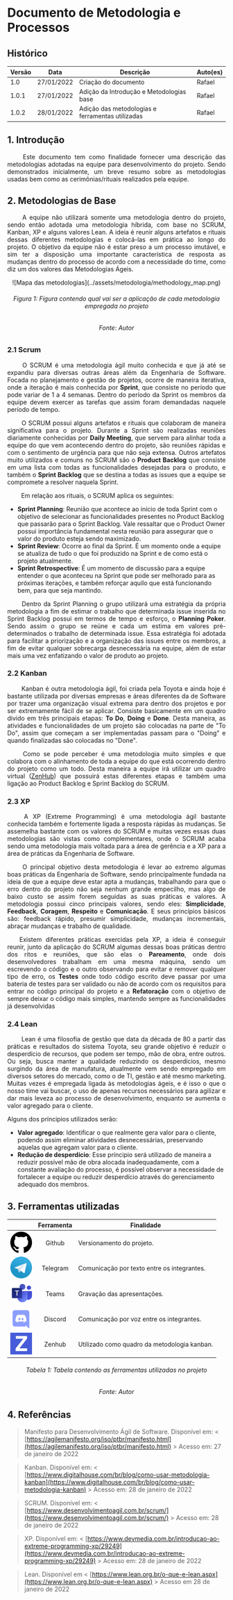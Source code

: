 # Documento de Metodologia e Processos

## Histórico
Versão|Data|Descrição|Auto(es)
------|----|---------|--------
1.0   | 27/01/2022 | Criação do documento | Rafael
1.0.1 | 27/01/2022 | Adição da Introdução e Metodologias base | Rafael
1.0.2 | 28/01/2022 | Adição das metodologias e ferramentas utilizadas| Rafael

## 1. Introdução
<p align = "justify"> &emsp;&emsp; Este documento tem como finalidade fornecer uma descrição das metodologias adotadas na equipe para desenvolvimento do projeto. Sendo demonstrados inicialmente, um breve resumo sobre as metodologias usadas bem como as cerimônias/rituais realizados pela equipe. </p>

## 2. Metodologias de Base
<p align = "justify"> &emsp;&emsp; A equipe não utilizará somente uma metodologia dentro do projeto, sendo então adotada uma metodologia híbrida, com base no SCRUM, Kanban, XP e alguns valores Lean. A ideia é reunir alguns artefatos e rituais dessas diferentes metodologias e colocá-las em prática ao longo do projeto. O objetivo da equipe não é estar preso a um processo imutável, e sim ter a disposição uma importante característica de resposta as mudanças dentro do processo de acordo com a necessidade do time, como diz um dos valores das Metodologias Ágeis.</p>

<center>
![Mapa das metodologias](../assets/metodologia/methodology_map.png)
<h6 >Figura 1: Figura contendo qual vai ser a aplicação de cada metodologia empregada no projeto</h6>
<h6 >Fonte: Autor</h6>
</center>


### 2.1 Scrum
<p align = "justify"> &emsp;&emsp; O SCRUM é uma metodologia ágil muito conhecida e que já até se expandiu para diversas outras áreas além da Engenharia de Software. Focada no planejamento e gestão de projetos, ocorre de maneira iterativa, onde a iteração é mais conhecida por <b>Sprint</b>, que consiste no período que pode variar de 1 a 4 semanas. Dentro do período da Sprint os membros da equipe devem exercer as tarefas que assim foram demandadas naquele período de tempo. </p>

<p align = "justify"> &emsp;&emsp; O SCRUM possui alguns artefatos e rituais que colaboram de maneira significativa para o projeto. Durante a Sprint são realizadas reuniões diariamente conhecidas por <b>Daily Meeting</b>, que servem para alinhar toda a equipe do que vem acontecendo dentro do projeto, são reuniões rápidas e com o sentimento de urgência para que não seja extensa. Outros artefatos muito utilizados e comuns no SCRUM são o <b>Product Backlog</b> que consiste em uma lista com todas as funcionalidades desejadas para o produto, e também o <b>Sprint Backlog</b> que se destina a todas as issues que a equipe se compromete a resolver naquela Sprint. </p>
<p align = "justify"> &emsp;&emsp; Em relação aos rituais, o SCRUM aplica os seguintes: </p>

<ul>
    <li> <b>Sprint Planning</b>: Reunião que acontece ao início de toda Sprint com o objetivo de selecionar as funcionalidades presentes no Product Backlog que passarão para o Sprint Backlog. Vale ressaltar que o Product Owner possui importância fundamental nesta reunião para assegurar que o valor do produto esteja sendo maximizado.
    <li> <b>Sprint Review</b>: Ocorre ao final da Sprint. É um momento onde a equipe se atualiza de tudo o que foi produzido na Sprint e de como está o projeto atualmente.
    <li> <b>Sprint Retrospective</b>: É um momento de discussão para a equipe entender o que aconteceu na Sprint que pode ser melhorado para as próximas iterações, e também reforçar aquilo que está funcionando bem, para que seja mantindo.
</ul>

<p align = "justify"> &emsp;&emsp; Dentro da Sprint Planning o grupo utilizará uma estratégia da própria metodologia a fim de estimar o trabalho que determinada issue inserida no Sprint Backlog possui em termos de tempo e esforço, o <b>Planning Poker</b>. Sendo assim o grupo se reúne e cada um estima em valores pré-determinados o trabalho de determinada issue. Essa estratégia foi adotada para facilitar a priorização e a organização das issues entre os membros, a fim de evitar qualquer sobrecarga desnecessária na equipe, além de estar mais uma vez enfatizando o valor de produto ao projeto. </p>

### 2.2 Kanban
<p align = "justify"> &emsp;&emsp; Kanban é outra metodologia ágil, foi criada pela Toyota e ainda hoje é bastante utilizada por diversas empresas e áreas diferentes da de Software por trazer uma organização visual extrema para dentro dos projetos e por ser extremamente fácil de se aplicar. Consiste basicamente em um quadro divido em três principais etapas: <b>To Do</b>, <b>Doing</b> e <b>Done</b>. Desta maneira, as atividades e funcionalidades de um projeto são colocadas na parte de "To Do", assim que começam a ser implementadas passam para o "Doing" e quando finalizadas são colocadas no "Done". </p>

<p align = "justify"> &emsp;&emsp; Como se pode perceber é uma metodologia muito simples e que colabora com o alinhamento de toda a equipe do que está ocorrendo dentro do projeto como um todo. Desta maneira a equipe irá utilizar um quadro virtual (<a href="https://www.zenhub.com/" target="_blank">ZenHub</a>) que possuirá estas diferentes etapas e também uma ligação ao Product Backlog e Sprint Backlog do SCRUM. </p>

### 2.3 XP
<p align = "justify"> &emsp;&emsp; A XP (Extreme Programming) é uma metodologia ágil bastante conhecida também e fortemente ligada a resposta rápidas às mudanças. Se assemelha bastante com os valores do SCRUM e muitas vezes essas duas metodologias são vistas como complementares, onde o SCRUM acaba sendo uma metodologia mais voltada para a área de gerência e a XP para a área de práticas da Engenharia de Software. </p>

<p align = "justify"> &emsp;&emsp; O principal objetivo desta metodologia é levar ao extremo algumas boas práticas da Engenharia de Software, sendo principalmente fundada na ideia de que a equipe deve estar apta a mudanças, trabalhando para que o erro dentro do projeto não seja nenhum grande empecilho, mas algo de baixo custo se assim forem seguidas as suas práticas e valores. A metodologia possui cinco principais valores, sendo eles: <b>Simplicidade</b>, <b>Feedback</b>, <b>Coragem</b>, <b>Respeito</b> e <b>Comunicação</b>. E seus princípios básicos são: feedback rápido, presumir simplicidade, mudanças incrementais, abraçar mudanças e trabalho de qualidade. </p>

<p align = "justify"> &emsp;&emsp;Existem diferentes práticas exercidas pela XP, a ideia é conseguir reunir, junto da aplicação do SCRUM algumas dessas boas práticas dentro dos ritos e reuniões, que são elas o  <b>Pareamento</b>, onde dois desenvolvedores trabalham em uma mesma máquina, sendo um escrevendo o código e o outro observando para evitar e remover qualquer tipo de erro, os <b>Testes</b> onde todo código escrito deve passar por uma bateria de testes para ser validado ou não de acordo com os requisitos para entrar no código principal do projeto e a <b>Refatoração</b> com o objetivo de sempre deixar o código mais simples, mantendo sempre as funcionalidades já desenvolvidas </p>

### 2.4 Lean

<p align = "justify"> &emsp;&emsp; Lean é uma filosofia de gestão que data da década de 80 a partir das práticas e resultados do sistema Toyota, seu grande objetivo é reduzir o desperdício de recursos, que podem ser tempo, mão de obra, entre outros. Ou seja, busca manter a qualidade reduzindo os desperdícios, mesmo surgindo da área de manufatura, atualmente vem sendo empregado em diversos setores do mercado, como o de TI, gestão e até mesmo marketing. Muitas vezes é empregada ligada às metodologias ágeis, e é isso o que o nosso time vai buscar, o uso de apenas recursos necessários para agilizar e dar mais leveza ao processo de desenvolvimento, enquanto se aumenta o valor agregado para o cliente.</p>

Alguns dos príncipios utilizados serão:

* **Valor agregado**: Identificar o que realmente gera valor para o cliente, podendo assim eliminar atividades desnecessárias, preservando aquelas que agregam valor para o cliente.
* **Redução de desperdício**: Esse príncipio será utilizado de maneira a reduzir possível mão de obra alocada inadequadamente, com a constante avaliação do processo, é possível observar a necessidade de fortalecer a equipe ou reduzir desperdício através do gerenciamento adequado dos membros.
## 3. Ferramentas utilizadas

||Ferramenta|Finalidade|
|:-:|:-:|-|
| <img src="../assets/metodologia/github.png" width="50px" /> | Github | Versionamento do projeto. |
| <img src="../assets/metodologia/telegram.png" width="50px" /> | Telegram | Comunicação por texto entre os integrantes. |
| <img src="../assets/metodologia/teams.png" width="50px" /> | Teams | Gravação das apresentações. |
| <img src="../assets/metodologia/discord.png" width="50px" /> | Discord | Comunicação por voz entre os integrantes. |
| <img src="../assets/metodologia/zenhub.png" width="50px" /> | Zenhub | Utilizado como quadro da metodologia kanban. |
<h6 align = "center">Tabela 1: Tabela contendo as ferramentas utilizadas no projeto</h6>
<h6 align = "center">Fonte: Autor</h6>

## 4. Referências
> Manifesto para Desenvolvimento Ágil de Software. Disponível em: < [https://agilemanifesto.org/iso/ptbr/manifesto.html](https://agilemanifesto.org/iso/ptbr/manifesto.html) > Acesso em: 27 de janeiro de 2022

> Kanban. Disponível em: < [https://www.digitalhouse.com/br/blog/como-usar-metodologia-kanban](https://www.digitalhouse.com/br/blog/como-usar-metodologia-kanban) > Acesso em: 28 de janeiro de 2022

> SCRUM. Disponível em: < [https://www.desenvolvimentoagil.com.br/scrum/](https://www.desenvolvimentoagil.com.br/scrum/) > Acesso em: 28 de janeiro de 2022

> XP. Disponível em: < [https://www.devmedia.com.br/introducao-ao-extreme-programming-xp/29249](https://www.devmedia.com.br/introducao-ao-extreme-programming-xp/29249) > Acesso em: 28 de janeiro de 2022

> Lean. Disponível em < [https://www.lean.org.br/o-que-e-lean.aspx](https://www.lean.org.br/o-que-e-lean.aspx) > Acesso em 28 de janeiro de 2022